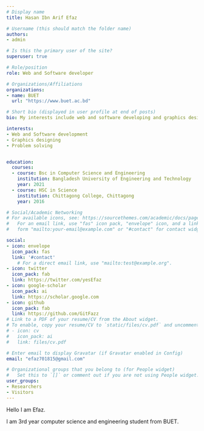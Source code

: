 ```yaml
---
# Display name
title: Hasan Ibn Arif Efaz

# Username (this should match the folder name)
authors:
- admin

# Is this the primary user of the site?
superuser: true

# Role/position
role: Web and Software developer

# Organizations/Affiliations
organizations:
- name: BUET
  url: "https://www.buet.ac.bd"

# Short bio (displayed in user profile at end of posts)
bio: My interests include web and software developing and graphics designing. I also love soling problems.

interests:
- Web and Software development
- Graphics designing
- Problem solving


education:
  courses:
  - course: Bsc in Computer Science and Engineering
    institution: Bangladesh University of Engineering and Technology
    year: 2021
  - course: HSC in Science
    institution: Chittagong College, Chittagong
    year: 2016

# Social/Academic Networking
# For available icons, see: https://sourcethemes.com/academic/docs/page-builder/#icons
#   For an email link, use "fas" icon pack, "envelope" icon, and a link in the
#   form "mailto:your-email@example.com" or "#contact" for contact widget.

social:
- icon: envelope
  icon_pack: fas
  link: '#contact'
    # For a direct email link, use "mailto:test@example.org".
- icon: twitter
  icon_pack: fab
  link: https://twitter.com/yesEfaz
- icon: google-scholar
  icon_pack: ai
  link: https://scholar.google.com
- icon: github
  icon_pack: fab
  link: https://github.com/GitFazz
# Link to a PDF of your resume/CV from the About widget.
# To enable, copy your resume/CV to `static/files/cv.pdf` and uncomment the lines below.
# - icon: cv
#   icon_pack: ai
#   link: files/cv.pdf

# Enter email to display Gravatar (if Gravatar enabled in Config)
email: "efaz701815@gmail.com"

# Organizational groups that you belong to (for People widget)
#   Set this to `[]` or comment out if you are not using People widget.
user_groups:
- Researchers
- Visitors
---
```


Hello I am Efaz.

I am 3rd year computer science and engineering student from BUET. 